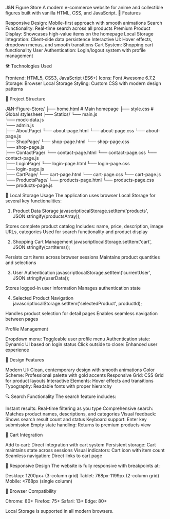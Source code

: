 J&N Figure Store
A modern e-commerce website for anime and collectible figures built with vanilla HTML, CSS, and JavaScript.
🚀 Features

Responsive Design: Mobile-first approach with smooth animations
Search Functionality: Real-time search across all products
Premium Product Display: Showcases high-value items on the homepage
Local Storage Integration: Client-side data persistence
Interactive UI: Hover effects, dropdown menus, and smooth transitions
Cart System: Shopping cart functionality
User Authentication: Login/logout system with profile management

🛠 Technologies Used

Frontend: HTML5, CSS3, JavaScript (ES6+)
Icons: Font Awesome 6.7.2
Storage: Browser Local Storage
Styling: Custom CSS with modern design patterns

📁 Project Structure

J&N-Figure-Store/
        ├── home.html              # Main homepage
        ├── style.css             # Global stylesheet
        ├── Statics/
               └── main.js   
               └── mock-data.js  
               └── admin.js          
        ├── AboutPage/
               └── about-page.html
               └── about-page.css 
               └── about-page.js  
        ├── ShopPage/
               └── shop-page.html
               └── shop-page.css  
               └── shop-page.js  
        ├── ContactPage/
               └── contact-page.html
               └── contact-page.css 
               └── contact-page.js  
        ├── LoginPage/
               └── login-page.html
               └── login-page.css  
               └── login-page.js  
        ├── CartPage/
               └── cart-page.html
               └── cart-page.css
               └── cart-page.js  
        └── ProductsPage/
            └── products-page.html
            └── products-page.css  
            └── products-page.js  

💾 Local Storage Usage
The application uses browser Local Storage for several key functionalities:
1. Product Data Storage
javascriptlocalStorage.setItem('products', JSON.stringify(productsArray));

Stores complete product catalog
Includes: name, price, description, image URLs, categories
Used for search functionality and product display

2. Shopping Cart Management
javascriptlocalStorage.setItem('cart', JSON.stringify(cartItems));

Persists cart items across browser sessions
Maintains product quantities and selections

3. User Authentication
javascriptlocalStorage.setItem('currentUser', JSON.stringify(userData));

Stores logged-in user information
Manages authentication state

4. Selected Product Navigation
javascriptlocalStorage.setItem('selectedProduct', productId);

Handles product selection for detail pages
Enables seamless navigation between pages

Profile Management

Dropdown menu: Toggleable user profile menu
Authentication state: Dynamic UI based on login status
Click outside to close: Enhanced user experience

🎨 Design Features

Modern UI: Clean, contemporary design with smooth animations
Color Scheme: Professional palette with gold accents
Responsive Grid: CSS Grid for product layouts
Interactive Elements: Hover effects and transitions
Typography: Readable fonts with proper hierarchy

🔍 Search Functionality
The search feature includes:

Instant results: Real-time filtering as you type
Comprehensive search: Matches product names, descriptions, and categories
Visual feedback: Shows search result count and status
Keyboard support: Enter key submission
Empty state handling: Returns to premium products view

🛒 Cart Integration

Add to cart: Direct integration with cart system
Persistent storage: Cart maintains state across sessions
Visual indicators: Cart icon with item count
Seamless navigation: Direct links to cart page

📱 Responsive Design
The website is fully responsive with breakpoints at:

Desktop: 1200px+ (3-column grid)
Tablet: 768px-1199px (2-column grid)
Mobile: <768px (single column)

🚦 Browser Compatibility

Chrome: 80+
Firefox: 75+
Safari: 13+
Edge: 80+

Local Storage is supported in all modern browsers.